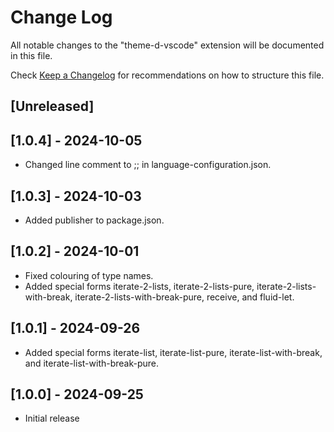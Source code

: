 # Change Log

All notable changes to the "theme-d-vscode" extension will be documented in this file.

Check [Keep a Changelog](http://keepachangelog.com/) for recommendations on how to structure this file.

## [Unreleased]

## [1.0.4] - 2024-10-05

- Changed line comment to ;; in language-configuration.json.

## [1.0.3] - 2024-10-03

- Added publisher to package.json.

## [1.0.2] - 2024-10-01

- Fixed colouring of type names.
- Added special forms iterate-2-lists, iterate-2-lists-pure,
  iterate-2-lists-with-break, iterate-2-lists-with-break-pure,
  receive, and fluid-let.

## [1.0.1] - 2024-09-26

- Added special forms iterate-list, iterate-list-pure, iterate-list-with-break,
  and iterate-list-with-break-pure.

## [1.0.0] - 2024-09-25

- Initial release

